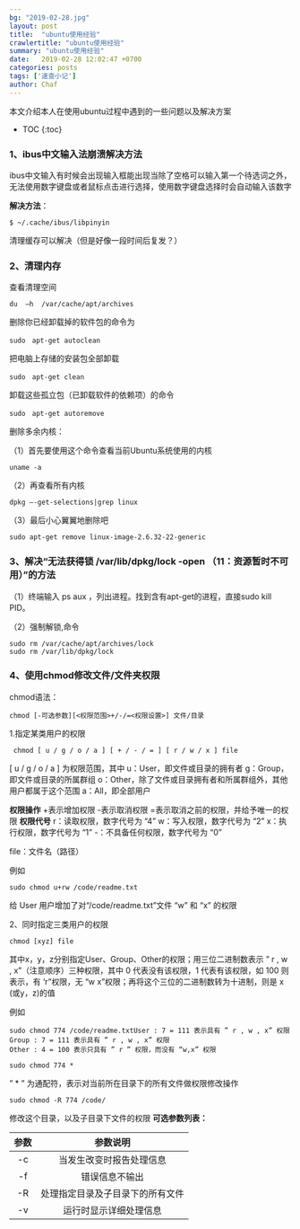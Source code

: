 ```yaml
---
bg: "2019-02-28.jpg"
layout: post
title:  "ubuntu使用经验"
crawlertitle: "ubuntu使用经验"
summary: "ubuntu使用经验"
date:   2019-02-28 12:02:47 +0700
categories: posts
tags: ['速查小记']
author: Chaf
---
```


本文介绍本人在使用ubuntu过程中遇到的一些问题以及解决方案

* TOC
{:toc}
### 1、ibus中文输入法崩溃解决方法

ibus中文输入有时候会出现输入框能出现当除了空格可以输入第一个待选词之外，无法使用数字键盘或者鼠标点击进行选择，使用数字键盘选择时会自动输入该数字

**解决方法**：

```shell
$ ~/.cache/ibus/libpinyin
```

清理缓存可以解决（但是好像一段时间后复发？）

### 2、清理内存

查看清理空间

```shell
du  –h  /var/cache/apt/archives
```

删除你已经卸载掉的软件包的命令为

```shell
sudo　apt-get autoclean
```

把电脑上存储的安装包全部卸载

```shell
sudo　apt-get clean
```

卸载这些孤立包（已卸载软件的依赖项）的命令

```shell
sudo　apt-get autoremove
```

删除多余内核：

（1）首先要使用这个命令查看当前Ubuntu系统使用的内核

```shell
uname -a
```

（2）再查看所有内核

```shell
dpkg –-get-selections|grep linux
```

（3）最后小心翼翼地删除吧

```shell
sudo apt-get remove linux-image-2.6.32-22-generic
```

### 3、解决“无法获得锁 /var/lib/dpkg/lock -open （11：资源暂时不可用）”的方法

（1）终端输入 ps  aux ，列出进程。找到含有apt-get的进程，直接sudo kill PID。

（2）强制解锁,命令

```shell
sudo rm /var/cache/apt/archives/lock
sudo rm /var/lib/dpkg/lock
```

### 4、使用chmod修改文件/文件夹权限

chmod语法：

```shell
chmod [-可选参数][<权限范围>+/-/=<权限设置>] 文件/目录
```

1.指定某类用户的权限

```shell
 chmod [ u / g / o / a ] [ + / - / = ] [ r / w / x ] file
```

[ u / g / o / a ] 为权限范围，其中
u：User，即文件或目录的拥有者
g：Group，即文件或目录的所属群组
o：Other，除了文件或目录拥有者和所属群组外，其他用户都属于这个范围
a：All，即全部用户

**权限操作**
+表示增加权限
-表示取消权限
=表示取消之前的权限，并给予唯一的权限
**权限代号**
r：读取权限，数字代号为 “4”
w：写入权限，数字代号为 “2”
x：执行权限，数字代号为 “1”
-：不具备任何权限，数字代号为 “0”

file：文件名（路径）

例如

    sudo chmod u+rw /code/readme.txt

给 User 用户增加了对“/code/readme.txt”文件 “w” 和 “x” 的权限

2、同时指定三类用户的权限

    chmod [xyz] file

其中x，y，z分别指定User、Group、Other的权限；用三位二进制数表示 ” r , w , x”（注意顺序）三种权限，其中 0 代表没有该权限，1 代表有该权限，如 100 则表示，有 ‘r”权限，无 “w x”权限；再将这个三位的二进制数转为十进制，则是 x (或y，z)的值

例如

    sudo chmod 774 /code/readme.txtUser : 7 = 111 表示具有 ” r , w , x” 权限
    Group : 7 = 111 表示具有 ” r , w , x” 权限
    Other : 4 = 100 表示只具有 ” r ” 权限，而没有 “w,x” 权限

    sudo chmod 774 *

” * ” 为通配符，表示对当前所在目录下的所有文件做权限修改操作

    sudo chmod -R 774 /code/

修改这个目录，以及子目录下文件的权限
**可选参数列表：**

| 参数 |             参数说明             |
| :--: | :------------------------------: |
|  -c  |     当发生改变时报告处理信息     |
|  -f  |          错误信息不输出          |
|  -R  | 处理指定目录及子目录下的所有文件 |
|  -v  |      运行时显示详细处理信息      |

​	


​	
​	
​	